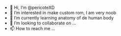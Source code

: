 - 👋 Hi, I’m @pericoteXD
- 👀 I’m interested in make custom rom, I am very noob
- 🌱 I’m currently learning anatomy of de human body
- 💞️ I’m looking to collaborate on ...
- 📫 How to reach me ...

<!---
pericoteXD/pericoteXD is a ✨ special ✨ repository because its `README.md` (this file) appears on your GitHub profile.
You can click the Preview link to take a look at your changes.
--->
